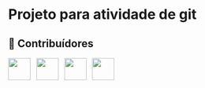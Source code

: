 # Projeto para atividade de git
 

## 🤝 Contribuídores

<a href="https://github.com/angelogluz"><img src="https://github.com/eli-wojahn.png" width="45" height="45"></a> &nbsp;
<a href="https://github.com/angelogluz"><img src="https://github.com/andrelhf.png" width="45" height="45"></a> &nbsp;
<a href="https://github.com/angelogluz"><img src="https://github.com/rafael918.png" width="45" height="45"></a> &nbsp;
<a href="https://github.com/angelogluz"><img src="https://github.com/AmaroWes.png" width="45" height="45"></a> &nbsp;
